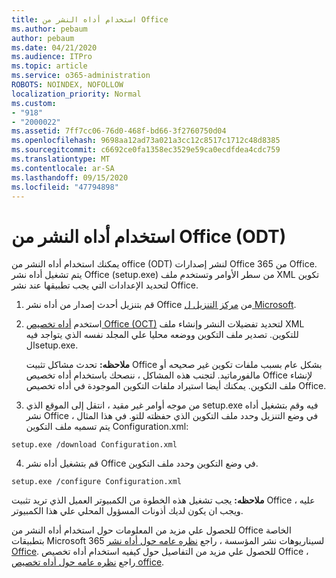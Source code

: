 ```yaml
---
title: استخدام أداه النشر من Office
ms.author: pebaum
author: pebaum
ms.date: 04/21/2020
ms.audience: ITPro
ms.topic: article
ms.service: o365-administration
ROBOTS: NOINDEX, NOFOLLOW
localization_priority: Normal
ms.custom:
- "918"
- "2000022"
ms.assetid: 7ff7cc06-76d0-468f-bd66-3f2760750d04
ms.openlocfilehash: 9698aa12ad73a021a3cc12c8517c1712c48d8385
ms.sourcegitcommit: c6692ce0fa1358ec3529e59ca0ecdfdea4cdc759
ms.translationtype: MT
ms.contentlocale: ar-SA
ms.lasthandoff: 09/15/2020
ms.locfileid: "47794898"
---
```

# <a name="using-the-office-deployment-tool-odt"></a>استخدام أداه النشر من Office (ODT)

يمكنك استخدام أداه النشر من office (ODT) لنشر إصدارات Office 365 من Office. يتم تشغيل أداه نشر Office (setup.exe) من سطر الأوامر وتستخدم ملف XML تكوين لتحديد الإعدادات التي يجب تطبيقها عند نشر Office.
  
1. قم بتنزيل أحدث إصدار من أداه نشر Office من [مركز التنزيل ل Microsoft](https://go.microsoft.com/fwlink/p/?LinkID=626065).

2. استخدم [أداه تخصيص Office (OCT)](https://config.office.com) لتحديد تفضيلات النشر وإنشاء ملف XML للتكوين. تصدير ملف التكوين ووضعه محليا علي المجلد نفسه الذي يتواجد فيه الsetup.exe.

    **ملاحظه:** تحدث مشاكل تثبيت Office بشكل عام بسبب ملفات تكوين غير صحيحه أو مالفورماتيد. لتجنب هذه المشاكل ، ننصحك باستخدام أداه تخصيص Office لإنشاء ملف التكوين. يمكنك أيضا استيراد ملفات التكوين الموجودة في أداه تخصيص Office.

3. من موجه أوامر غير مقيد ، انتقل إلى الموقع الذي setup.exe فيه وقم بتشغيل أداه نشر Office في وضع التنزيل وحدد ملف التكوين الذي حفظته للتو. في هذا المثال ، يتم تسميه ملف التكوين Configuration.xml:

```setup.exe /download Configuration.xml```

4. قم بتشغيل أداه نشر Office في وضع التكوين وحدد ملف التكوين.

```setup.exe /configure Configuration.xml```

**ملاحظه:** يجب تشغيل هذه الخطوة من الكمبيوتر العميل الذي تريد تثبيت Office عليه ، ويجب ان يكون لديك أذونات المسؤول المحلي علي هذا الكمبيوتر.

للحصول علي مزيد من المعلومات حول استخدام أداه النشر من Office الخاصة بتطبيقات Microsoft 365 لسيناريوهات نشر المؤسسة ، راجع [نظره عامه حول أداه نشر Office](https://docs.microsoft.com/deployoffice/overview-office-deployment-tool). للحصول علي مزيد من التفاصيل حول كيفيه استخدام أداه تخصيص Office ، راجع [نظره عامه حول أداه تخصيص office](https://docs.microsoft.com/DeployOffice/overview-of-the-office-customization-tool-for-click-to-run).
